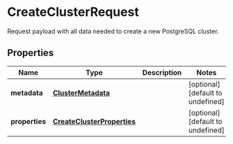 # CreateClusterRequest

Request payload with all data needed to create a new PostgreSQL cluster. 
## Properties
| Name | Type | Description | Notes |
| ------------ | ------------- | ------------- | ------------- |
| **metadata** | [**ClusterMetadata**](ClusterMetadata.md) |  | [optional] [default to undefined] |
| **properties** | [**CreateClusterProperties**](CreateClusterProperties.md) |  | [optional] [default to undefined] |


